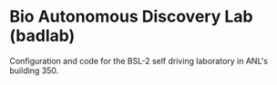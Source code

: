 # Bio Autonomous Discovery Lab (badlab)

Configuration and code for the BSL-2 self driving laboratory in ANL's building 350.
